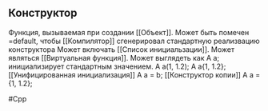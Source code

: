## Конструктор
Функция, вызываемая при создании [[Объект]].
Может быть помечен =default, чтобы [[Компилятор]] сгенерировал стандартную реализвацию конструктора
Может включать [[Список инициальзации]].
Может являться [[Виртуальная функция]].
Может выглядеть как
				A a;									инициализирует стандартным значением.
				A a(1, 1.2);
				A a{1, 1.2}; 	 			[[Унифицированная инициализация]]
				A a = b; 						[[Конструктор копии]]
				A a = {1, 1.2};


#Cpp 